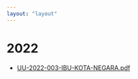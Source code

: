 ```yaml
---
layout: "layout"
---
```

# 2022
* [UU-2022-003-IBU-KOTA-NEGARA.pdf](UU-2022-003-IBU-KOTA-NEGARA.pdf)
